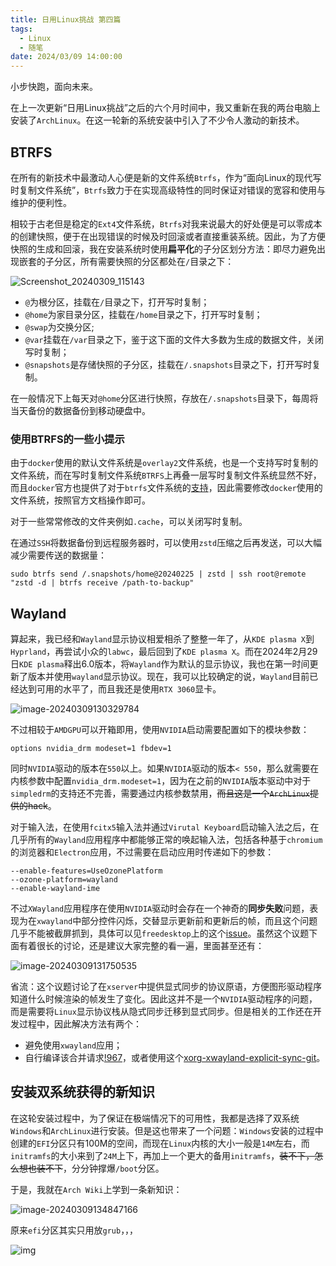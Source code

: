 ```yaml
---
title: 日用Linux挑战 第四篇
tags:
  - Linux
  - 随笔
date: 2024/03/09 14:00:00
---
```


小步快跑，面向未来。

<!--more-->

在上一次更新“日用Linux挑战”之后的六个月时间中，我又重新在我的两台电脑上安装了`ArchLinux`。在这一轮新的系统安装中引入了不少令人激动的新技术。

## BTRFS

在所有的新技术中最激动人心便是新的文件系统`Btrfs`，作为“面向Linux的现代写时复制文件系统”，`Btrfs`致力于在实现高级特性的同时保证对错误的宽容和使用与维护的便利性。

相较于古老但是稳定的`Ext4`文件系统，`Btrfs`对我来说最大的好处便是可以零成本的创建快照，便于在出现错误的时候及时回滚或者直接重装系统。因此，为了方便快照的生成和回滚，我在安装系统时使用**扁平化**的子分区划分方法：即尽力避免出现嵌套的子分区，所有需要快照的分区都处在`/`目录之下：

![Screenshot_20240309_115143](daily-linux-4/Screenshot_20240309_115143.png)

- `@`为根分区，挂载在`/`目录之下，打开写时复制；
- `@home`为家目录分区，挂载在`/home`目录之下，打开写时复制；
- `@swap`为交换分区;
- `@var`挂载在`/var`目录之下，鉴于这下面的文件大多数为生成的数据文件，关闭写时复制；
- `@snapshots`是存储快照的子分区，挂载在`/.snapshots`目录之下，打开写时复制。

在一般情况下上每天对`@home`分区进行快照，存放在`/.snapshots`目录下，每周将当天备份的数据备份到移动硬盘中。

### 使用BTRFS的一些小提示

由于`docker`使用的默认文件系统是`overlay2`文件系统，也是一个支持写时复制的文件系统，而在写时复制文件系统`BTRFS`上再叠一层写时复制文件系统显然不好，而且`docker`官方也提供了对于`btrfs`文件系统的[支持](https://docs.docker.com/storage/storagedriver/btrfs-driver/)，因此需要修改`docker`使用的文件系统，按照官方文档操作即可。

对于一些常常修改的文件夹例如`.cache`，可以关闭写时复制。

在通过`SSH`将数据备份到远程服务器时，可以使用`zstd`压缩之后再发送，可以大幅减少需要传送的数据量：

```shell
sudo btrfs send /.snapshots/home@20240225 | zstd | ssh root@remote "zstd -d | btrfs receive /path-to-backup"
```

## Wayland

算起来，我已经和`Wayland`显示协议相爱相杀了整整一年了，从`KDE plasma X`到`Hyprland`，再尝试小众的`labwc`，最后回到了`KDE plasma X`。而在2024年2月29日`KDE plasma`释出6.0版本，将`Wayland`作为默认的显示协议，我也在第一时间更新了版本并使用`wayland`显示协议。现在，我可以比较确定的说，`Wayland`目前已经达到可用的水平了，而且我还是使用`RTX 3060`显卡。

![image-20240309130329784](daily-linux-4/image-20240309130329784.png)

不过相较于`AMDGPU`可以开箱即用，使用`NVIDIA`启动需要配置如下的模块参数：

```
options nvidia_drm modeset=1 fbdev=1
```

同时`NVIDIA`驱动的版本在`550`以上。如果`NVIDIA`驱动的版本`< 550`，那么就需要在内核参数中配置`nvidia_drm.modeset=1`，因为在之前的`NVIDIA`版本驱动中对于`simpledrm`的支持还不完善，需要通过内核参数禁用，~~而且这是一个`ArchLinux`提供的hack~~。

对于输入法，在使用`fcitx5`输入法并通过`Virutal Keyboard`启动输入法之后，在几乎所有的`Wayland`应用程序中都能够正常的唤起输入法，包括各种基于`chromium`的浏览器和`Electron`应用，不过需要在启动应用时传递如下的参数：

```
--enable-features=UseOzonePlatform 
--ozone-platform=wayland 
--enable-wayland-ime
```

不过`XWayland`应用程序在使用`NVIDIA`驱动时会存在一个神奇的**同步失败**问题，表现为在`xwayland`中部分控件闪烁，交替显示更新前和更新后的帧，而且这个问题几乎不能被截屏抓到，具体可以见`freedesktop`上的这个[issue](https://gitlab.freedesktop.org/xorg/xserver/-/issues/1317)。虽然这个议题下面有着很长的讨论，还是建议大家完整的看一遍，里面甚至还有：

![image-20240309131750535](daily-linux-4/image-20240309131750535.png)

省流：这个议题讨论了在`xserver`中提供显式同步的协议原语，方便图形驱动程序知道什么时候渲染的帧发生了变化。因此这并不是一个`NVIDIA`驱动程序的问题，而是需要将`Linux`显示协议栈从隐式同步迁移到显式同步。但是相关的工作还在开发过程中，因此解决方法有两个：

- 避免使用`xwayland`应用；
- 自行编译该合并请求[!967](https://gitlab.freedesktop.org/xorg/xserver/-/merge_requests/967)，或者使用这个[xorg-xwayland-explicit-sync-git](https://aur.archlinux.org/packages/xorg-xwayland-explicit-sync-git)。

## 安装双系统获得的新知识

在这轮安装过程中，为了保证在极端情况下的可用性，我都是选择了双系统`Windows`和`ArchLinux`进行安装。但是这也带来了一个问题：`Windows`安装的过程中创建的`EFI`分区只有100M的空间，而现在`Linux`内核的大小一般是`14M`左右，而`initramfs`的大小来到了`24M`上下，再加上一个更大的备用`initramfs`，~~装不下，怎么想也装不下~~，分分钟撑爆`/boot`分区。

于是，我就在`Arch Wiki`上学到一条新知识：

![image-20240309134847166](daily-linux-4/image-20240309134847166.png)

原来`efi`分区其实只用放`grub`，，，

![img](daily-linux-4/cfd17cff0701a8e8c69fecf247f17fc1-1709963611271-2.jpg)

